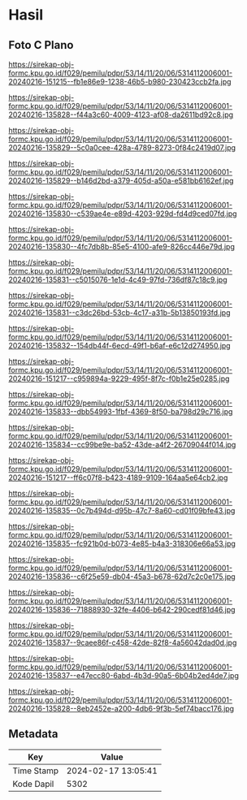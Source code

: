 # Hasil

## Foto C Plano

https://sirekap-obj-formc.kpu.go.id/f029/pemilu/pdpr/53/14/11/20/06/5314112006001-20240216-151215--fb1e86e9-1238-46b5-b980-230423ccb2fa.jpg

https://sirekap-obj-formc.kpu.go.id/f029/pemilu/pdpr/53/14/11/20/06/5314112006001-20240216-135828--f44a3c60-4009-4123-af08-da2611bd92c8.jpg

https://sirekap-obj-formc.kpu.go.id/f029/pemilu/pdpr/53/14/11/20/06/5314112006001-20240216-135829--5c0a0cee-428a-4789-8273-0f84c2419d07.jpg

https://sirekap-obj-formc.kpu.go.id/f029/pemilu/pdpr/53/14/11/20/06/5314112006001-20240216-135829--b146d2bd-a379-405d-a50a-e581bb6162ef.jpg

https://sirekap-obj-formc.kpu.go.id/f029/pemilu/pdpr/53/14/11/20/06/5314112006001-20240216-135830--c539ae4e-e89d-4203-929d-fd4d9ced07fd.jpg

https://sirekap-obj-formc.kpu.go.id/f029/pemilu/pdpr/53/14/11/20/06/5314112006001-20240216-135830--4fc7db8b-85e5-4100-afe9-826cc446e79d.jpg

https://sirekap-obj-formc.kpu.go.id/f029/pemilu/pdpr/53/14/11/20/06/5314112006001-20240216-135831--c5015076-1e1d-4c49-97fd-736df87c18c9.jpg

https://sirekap-obj-formc.kpu.go.id/f029/pemilu/pdpr/53/14/11/20/06/5314112006001-20240216-135831--c3dc26bd-53cb-4c17-a31b-5b13850193fd.jpg

https://sirekap-obj-formc.kpu.go.id/f029/pemilu/pdpr/53/14/11/20/06/5314112006001-20240216-135832--154db44f-6ecd-49f1-b6af-e6c12d274950.jpg

https://sirekap-obj-formc.kpu.go.id/f029/pemilu/pdpr/53/14/11/20/06/5314112006001-20240216-151217--c959894a-9229-495f-8f7c-f0b1e25e0285.jpg

https://sirekap-obj-formc.kpu.go.id/f029/pemilu/pdpr/53/14/11/20/06/5314112006001-20240216-135833--dbb54993-1fbf-4369-8f50-ba798d29c716.jpg

https://sirekap-obj-formc.kpu.go.id/f029/pemilu/pdpr/53/14/11/20/06/5314112006001-20240216-135834--cc99be9e-ba52-43de-a4f2-26709044f014.jpg

https://sirekap-obj-formc.kpu.go.id/f029/pemilu/pdpr/53/14/11/20/06/5314112006001-20240216-151217--ff6c07f8-b423-4189-9109-164aa5e64cb2.jpg

https://sirekap-obj-formc.kpu.go.id/f029/pemilu/pdpr/53/14/11/20/06/5314112006001-20240216-135835--0c7b494d-d95b-47c7-8a60-cd01f09bfe43.jpg

https://sirekap-obj-formc.kpu.go.id/f029/pemilu/pdpr/53/14/11/20/06/5314112006001-20240216-135835--fc921b0d-b073-4e85-b4a3-318306e66a53.jpg

https://sirekap-obj-formc.kpu.go.id/f029/pemilu/pdpr/53/14/11/20/06/5314112006001-20240216-135836--c6f25e59-db04-45a3-b678-62d7c2c0e175.jpg

https://sirekap-obj-formc.kpu.go.id/f029/pemilu/pdpr/53/14/11/20/06/5314112006001-20240216-135836--71888930-32fe-4406-b642-290cedf81d46.jpg

https://sirekap-obj-formc.kpu.go.id/f029/pemilu/pdpr/53/14/11/20/06/5314112006001-20240216-135837--9caee86f-c458-42de-82f8-4a56042dad0d.jpg

https://sirekap-obj-formc.kpu.go.id/f029/pemilu/pdpr/53/14/11/20/06/5314112006001-20240216-135837--e47ecc80-6abd-4b3d-90a5-6b04b2ed4de7.jpg

https://sirekap-obj-formc.kpu.go.id/f029/pemilu/pdpr/53/14/11/20/06/5314112006001-20240216-135828--8eb2452e-a200-4db6-9f3b-5ef74bacc176.jpg


## Metadata

| Key        | Value               |
| ---------- | ------------------- |
| Time Stamp | 2024-02-17 13:05:41 |
| Kode Dapil | 5302                |



